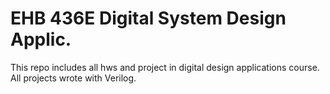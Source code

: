 # EHB 436E Digital System Design Applic.

This repo includes all hws and project in digital design applications course. 
All projects wrote with Verilog.
